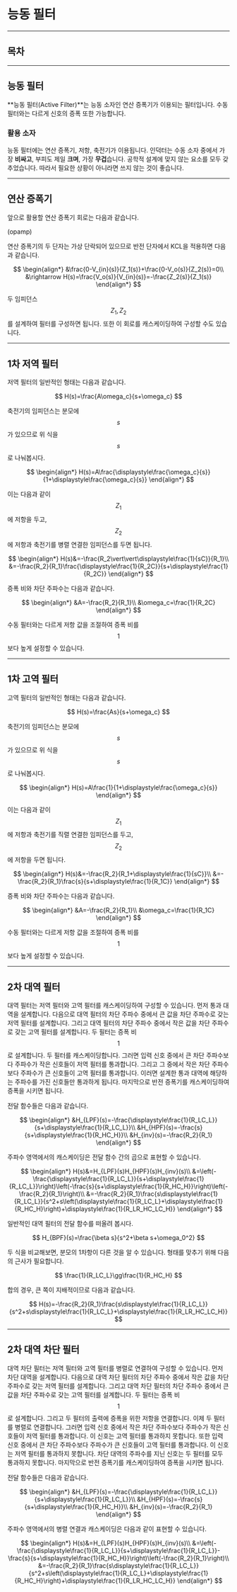 능동 필터
=

---

## 목차

---

## 능동 필터

**능동 필터(Active Filter)**는 능동 소자인 연산 증폭기가 이용되는 필터입니다.
수동 필터와는 다르게 신호의 증폭 또한 가능합니다.

### 활용 소자

능동 필터에는 연산 증폭기, 저항, 축전기가 이용됩니다.
인덕터는 수동 소자 중에서 가장 **비싸고**, 부피도 제일 **크며**, 가장 **무겁**습니다.
공학적 설계에 맞지 않는 요소를 모두 갖추었습니다.
따라서 필요한 상황이 아니라면 쓰지 않는 것이 좋습니다.

---

## 연산 증폭기

앞으로 활용할 연산 증폭기 회로는 다음과 같습니다.

(opamp)

연산 증폭기의 두 단자는 가상 단락되어 있으므로 반전 단자에서 KCL을 적용하면 다음과 같습니다.

$$
\begin{align*}
&\frac{0-V_{in}(s)}{Z_1(s)}+\frac{0-V_o(s)}{Z_2(s)}=0\\
&\rightarrow H(s)=\frac{V_o(s)}{V_{in}(s)}=-\frac{Z_2(s)}{Z_1(s)}
\end{align*}
$$

두 임피던스 $$Z_1,Z_2$$를 설계하여 필터를 구성하면 됩니다.
또한 이 회로를 캐스케이딩하여 구성할 수도 있습니다.

---

## 1차 저역 필터

저역 필터의 일반적인 형태는 다음과 같습니다.

$$
H(s)=\frac{A\omega_c}{s+\omega_c}
$$

축전기의 임피던스는 분모에 $$s$$가 있으므로 위 식을 $$s$$로 나눠봅시다.

$$
	\begin{align*}
H(s)=A\frac{\displaystyle\frac{\omega_c}{s}}{1+\displaystyle\frac{\omega_c}{s}}
\end{align*}
$$

이는 다음과 같이 $$Z_1$$에 저항을 두고, $$Z_2$$에 저항과 축전기를 병렬 연결한 임피던스를 두면 됩니다.

$$
	\begin{align*}
H(s)&=-\frac{R_2\vert\vert\displaystyle\frac{1}{sC}}{R_1}\\
&=-\frac{R_2}{R_1}\frac{\displaystyle\frac{1}{R_2C}}{s+\displaystyle\frac{1}{R_2C}}
\end{align*}
$$

증폭 비와 차단 주파수는 다음과 같습니다.

$$
	\begin{align*}
&A=-\frac{R_2}{R_1}\\
&\omega_c=\frac{1}{R_2C}
\end{align*}
$$

수동 필터와는 다르게 저항 값을 조절하여 증폭 비를 $$1$$보다 높게 설정할 수 있습니다.

---

## 1차 고역 필터

고역 필터의 일반적인 형태는 다음과 같습니다.

$$
H(s)=\frac{As}{s+\omega_c}
$$

축전기의 임피던스는 분모에 $$s$$가 있으므로 위 식을 $$s$$로 나눠봅시다.

$$
	\begin{align*}
H(s)=A\frac{1}{1+\displaystyle\frac{\omega_c}{s}}
\end{align*}
$$

이는 다음과 같이 $$Z_1$$에 저항과 축전기를 직렬 연결한 임피던스를 두고, $$Z_2$$에 저항을 두면 됩니다.

$$
	\begin{align*}
H(s)&=-\frac{R_2}{R_1+\displaystyle\frac{1}{sC}}\\
&=-\frac{R_2}{R_1}\frac{s}{s+\displaystyle\frac{1}{R_1C}}
\end{align*}
$$

증폭 비와 차단 주파수는 다음과 같습니다.

$$
	\begin{align*}
&A=-\frac{R_2}{R_1}\\
&\omega_c=\frac{1}{R_1C}
\end{align*}
$$

수동 필터와는 다르게 저항 값을 조절하여 증폭 비를 $$1$$보다 높게 설정할 수 있습니다.

---

## 2차 대역 필터

대역 필터는 저역 필터와 고역 필터를 캐스케이딩하여 구성할 수 있습니다.
먼저 통과 대역을 설계합니다.
다음으로 대역 필터의 차단 주파수 중에서 큰 값을 차단 주파수로 갖는 저역 필터를 설계합니다.
그리고 대역 필터의 차단 주파수 중에서 작은 값을 차단 주파수로 갖는 고역 필터를 설계합니다.
두 필터는 증폭 비 $$1$$로 설계합니다.
두 필터를 캐스케이딩합니다.
그러면 입력 신호 중에서 큰 차단 주파수보다 주파수가 작은 신호들이 저역 필터를 통과합니다.
그리고 그 중에서 작은 차단 주파수보다 주파수가 큰 신호들이 고역 필터를 통과합니다.
이러면 설계한 통과 대역에 해당하는 주파수를 가진 신호들만 통과하게 됩니다.
마지막으로 반전 증폭기를 캐스케이딩하여 증폭을 시키면 됩니다.

전달 함수들은 다음과 같습니다.

$$
	\begin{align*}
&H_{LPF}(s)=-\frac{\displaystyle\frac{1}{R_LC_L}}{s+\displaystyle\frac{1}{R_LC_L}}\\
&H_{HPF}(s)=-\frac{s}{s+\displaystyle\frac{1}{R_HC_H}}\\
&H_{inv}(s)=-\frac{R_2}{R_1}
\end{align*}
$$

주파수 영역에서의 캐스케이딩은 전달 함수 간의 곱으로 표현할 수 있습니다.

$$
	\begin{align*}
H(s)&=H_{LPF}(s)H_{HPF}(s)H_{inv}(s)\\
&=\left(-\frac{\displaystyle\frac{1}{R_LC_L}}{s+\displaystyle\frac{1}{R_LC_L}}\right)\left(-\frac{s}{s+\displaystyle\frac{1}{R_HC_H}}\right)\left(-\frac{R_2}{R_1}\right)\\
&=-\frac{R_2}{R_1}\frac{s\displaystyle\frac{1}{R_LC_L}}{s^2+s\left(\displaystyle\frac{1}{R_LC_L}+\displaystyle\frac{1}{R_HC_H}\right)+\displaystyle\frac{1}{R_LR_HC_LC_H}}
\end{align*}
$$

일반적인 대역 필터의 전달 함수를 떠올려 봅시다.

$$
H_{BPF}(s)=\frac{\beta s}{s^2+\beta s+\omega_0^2}
$$

두 식을 비교해보면, 분모의 1차항이 다른 것을 알 수 있습니다.
형태를 맞추기 위해 다음의 근사가 필요합니다.

$$
\frac{1}{R_LC_L}\gg\frac{1}{R_HC_H}
$$

합의 경우, 큰 쪽이 지배적이므로 다음과 같습니다.

$$
H(s)=-\frac{R_2}{R_1}\frac{s\displaystyle\frac{1}{R_LC_L}}{s^2+s\displaystyle\frac{1}{R_LC_L}+\displaystyle\frac{1}{R_LR_HC_LC_H}}
$$

---

## 2차 대역 차단 필터

대역 차단 필터는 저역 필터와 고역 필터를 병렬로 연결하여 구성할 수 있습니다.
먼저 차단 대역을 설계합니다.
다음으로 대역 차단 필터의 차단 주파수 중에서 작은 값을 차단 주파수로 갖는 저역 필터를 설계합니다.
그리고 대역 차단 필터의 차단 주파수 중에서 큰 값을 차단 주파수로 갖는 고역 필터를 설계합니다.
두 필터는 증폭 비 $$1$$로 설계합니다.
그리고 두 필터의 출력에 증폭을 위한 저항을 연결합니다.
이제 두 필터를 병렬로 연결합니다.
그러면 입력 신호 중에서 작은 차단 주파수보다 주파수가 작은 신호들이 저역 필터를 통과합니다.
이 신호는 고역 필터를 통과하지 못합니다.
또한 입력 신호 중에서 큰 차단 주파수보다 주파수가 큰 신호들이 고역 필터를 통과합니다.
이 신호는 저역 필터를 통과하지 못합니다.
차단 대역의 주파수를 지닌 신호는 두 필터를 모두 통과하지 못합니다.
마지막으로 반전 증폭기를 캐스케이딩하여 증폭을 시키면 됩니다.

전달 함수들은 다음과 같습니다.

$$
	\begin{align*}
&H_{LPF}(s)=-\frac{\displaystyle\frac{1}{R_LC_L}}{s+\displaystyle\frac{1}{R_LC_L}}\\
&H_{HPF}(s)=-\frac{s}{s+\displaystyle\frac{1}{R_HC_H}}\\
&H_{inv}(s)=-\frac{R_2}{R_1}
\end{align*}
$$

주파수 영역에서의 병렬 연결과 캐스케이딩은 다음과 같이 표현할 수 있습니다.

$$
	\begin{align*}
H(s)&=H_{LPF}(s)H_{HPF}(s)H_{inv}(s)\\
&=\left(-\frac{\displaystyle\frac{1}{R_LC_L}}{s+\displaystyle\frac{1}{R_LC_L}}-\frac{s}{s+\displaystyle\frac{1}{R_HC_H}}\right)\left(-\frac{R_2}{R_1}\right)\\
&=-\frac{R_2}{R_1}\frac{s\displaystyle\frac{1}{R_LC_L}}{s^2+s\left(\displaystyle\frac{1}{R_LC_L}+\displaystyle\frac{1}{R_HC_H}\right)+\displaystyle\frac{1}{R_LR_HC_LC_H}}
\end{align*}
$$

